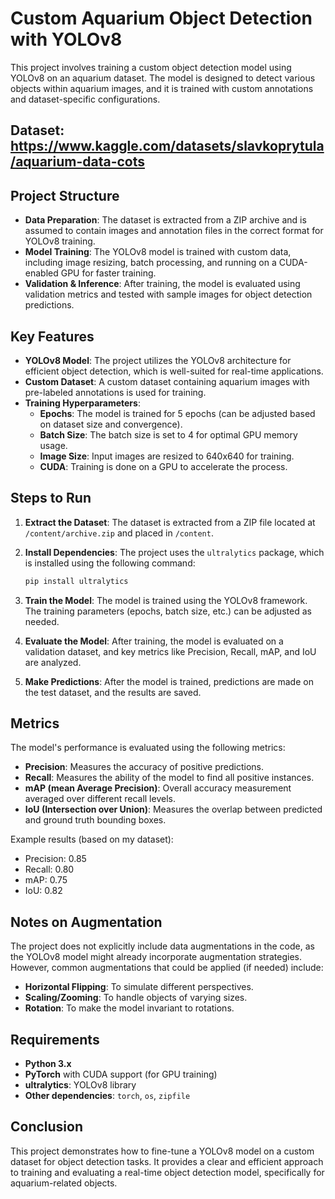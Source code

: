 # Custom Aquarium Object Detection with YOLOv8

This project involves training a custom object detection model using YOLOv8 on an aquarium dataset. The model is designed to detect various objects within aquarium images, and it is trained with custom annotations and dataset-specific configurations.

## Dataset: https://www.kaggle.com/datasets/slavkoprytula/aquarium-data-cots

## Project Structure

- **Data Preparation**: The dataset is extracted from a ZIP archive and is assumed to contain images and annotation files in the correct format for YOLOv8 training.
- **Model Training**: The YOLOv8 model is trained with custom data, including image resizing, batch processing, and running on a CUDA-enabled GPU for faster training.
- **Validation & Inference**: After training, the model is evaluated using validation metrics and tested with sample images for object detection predictions.

## Key Features

- **YOLOv8 Model**: The project utilizes the YOLOv8 architecture for efficient object detection, which is well-suited for real-time applications.
- **Custom Dataset**: A custom dataset containing aquarium images with pre-labeled annotations is used for training.
- **Training Hyperparameters**:
  - **Epochs**: The model is trained for 5 epochs (can be adjusted based on dataset size and convergence).
  - **Batch Size**: The batch size is set to 4 for optimal GPU memory usage.
  - **Image Size**: Input images are resized to 640x640 for training.
  - **CUDA**: Training is done on a GPU to accelerate the process.

## Steps to Run

1. **Extract the Dataset**:
   The dataset is extracted from a ZIP file located at `/content/archive.zip` and placed in `/content`.

2. **Install Dependencies**:
   The project uses the `ultralytics` package, which is installed using the following command:
   ```bash
   pip install ultralytics
   ```

3. **Train the Model**:
   The model is trained using the YOLOv8 framework. The training parameters (epochs, batch size, etc.) can be adjusted as needed.

4. **Evaluate the Model**:
   After training, the model is evaluated on a validation dataset, and key metrics like Precision, Recall, mAP, and IoU are analyzed.

5. **Make Predictions**:
   After the model is trained, predictions are made on the test dataset, and the results are saved.

## Metrics

The model's performance is evaluated using the following metrics:

- **Precision**: Measures the accuracy of positive predictions.
- **Recall**: Measures the ability of the model to find all positive instances.
- **mAP (mean Average Precision)**: Overall accuracy measurement averaged over different recall levels.
- **IoU (Intersection over Union)**: Measures the overlap between predicted and ground truth bounding boxes.

Example results (based on my dataset):

- Precision: 0.85
- Recall: 0.80
- mAP: 0.75
- IoU: 0.82

## Notes on Augmentation

The project does not explicitly include data augmentations in the code, as the YOLOv8 model might already incorporate augmentation strategies. However, common augmentations that could be applied (if needed) include:

- **Horizontal Flipping**: To simulate different perspectives.
- **Scaling/Zooming**: To handle objects of varying sizes.
- **Rotation**: To make the model invariant to rotations.

## Requirements

- **Python 3.x**
- **PyTorch** with CUDA support (for GPU training)
- **ultralytics**: YOLOv8 library
- **Other dependencies**: `torch`, `os`, `zipfile`

## Conclusion

This project demonstrates how to fine-tune a YOLOv8 model on a custom dataset for object detection tasks. It provides a clear and efficient approach to training and evaluating a real-time object detection model, specifically for aquarium-related objects.
